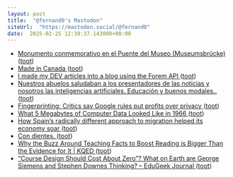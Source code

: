 ```yaml
---
layout: post
title:  "@fernand0's Mastodon"
siteUrl:  "https://mastodon.social/@fernand0"
date:  2025-02-25 12:39:37.143000+00:00
---
```

*  [Monumento conmemorativo en el Puente del Museo (Museumsbrücke) ](https://www.flickr.com/photos/fernand0/54331013128) ([toot](https://mastodon.social/@fernand0/114064567640944452))
*  [Made in Canada ](https://dougpete.wordpress.com/2025/02/20/made-in-canada) ([toot](https://mastodon.social/@fernand0/114064531745034860))
*  [I made my DEV articles into a blog using the Forem API ](https://dev.to/moopet/i-made-my-dev-articles-into-a-blog-using-the-forem-api-42d) ([toot](https://mastodon.social/@fernand0/114064214350507835))
*  [Nuestros abuelos saludaban a los presentadores de las noticias y nosotros las inteligencias artificiales. Educación y buenos modales.. ](https://mastodon.social/@fernand0/114063905963353920) ([toot](https://mastodon.social/@fernand0/114063905963353920))
*  [Fingerprinting: Critics say Google rules put profits over privacy ](https://www.bbc.com/news/articles/cm21g0052dn) ([toot](https://mastodon.social/@fernand0/114063863919205008))
*  [What 5 Megabytes of Computer Data Looked Like in 1966 ](https://www.vintag.es/2025/02/5-megabytes-of-computer-data.htm) ([toot](https://mastodon.social/@fernand0/114062148707252600))
*  [How Spain’s radically different approach to migration helped its economy soar ](https://www.theguardian.com/world/2025/feb/18/how-spains-radically-different-approach-to-migration-helped-its-economy-soa) ([toot](https://mastodon.social/@fernand0/114060285767714024))
*  [Con dientes. ](https://avecesunafoto.wordpress.com/2025/02/24/con-dientes) ([toot](https://mastodon.social/@fernand0/114060060078607041))
*  [Why the Buzz Around Teaching Facts to Boost Reading is Bigger Than the Evidence for It \| KQED ](https://www.kqed.org/mindshift/65184/teaching-facts-to-boost-reading-skills-the-buzz-is-bigger-than-the-evidence-for-i) ([toot](https://mastodon.social/@fernand0/114059956440769702))
*  [“Course Design Should Cost About Zero”? What on Earth are George Siemens and Stephen Downes Thinking? – EduGeek Journal ](https://www.edugeekjournal.com/2025/02/18/course-design-should-cost-about-zero-what-on-earth-are-george-siemens-and-stephen-downes-thinking) ([toot](https://mastodon.social/@fernand0/114059861787677474))
